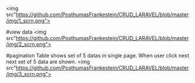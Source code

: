 <img src"https://github.com/PosthumasFrankestein/CRUD_LARAVEL/blob/master/img/1_scrn.png">

#view data
<img src"https://github.com/PosthumasFrankestein/CRUD_LARAVEL/blob/master/img/2_scrn.png">

#pagination
Table shows set of 5 datas in single page. When user click next next set of 5 data are shown.
<img src"https://github.com/PosthumasFrankestein/CRUD_LARAVEL/blob/master/img/3_scrn.png">

